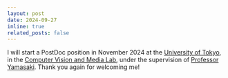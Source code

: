 ```yaml
---
layout: post
date: 2024-09-27
inline: true
related_posts: false
---
```


I will start a PostDoc position in November 2024 at the [University of Tokyo](https://www.u-tokyo.ac.jp/en/), in the [Computer Vision and Media Lab](https://www.cvm.t.u-tokyo.ac.jp/en/), under the supervision of [Professor Yamasaki](https://scholar.google.co.jp/citations?hl=ja&user=rE9iY5MAAAAJ&view_op=list_works&sortby=pubdate). Thank you again for welcoming me!